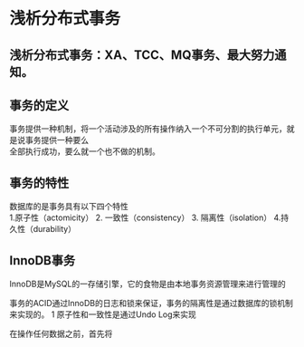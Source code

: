 # 浅析分布式事务
浅析分布式事务：XA、TCC、MQ事务、最大努力通知。
----
## 事务的定义
事务提供一种机制，将一个活动涉及的所有操作纳入一个不可分割的执行单元，就是说事务提供一种要么<br>
全部执行成功，要么就一个也不做的机制。
## 事务的特性
数据库的是事务具有以下四个特性<br>
    1.原子性（actomicity）
   2. 一致性（consistency）
   3. 隔离性（isolation）
    4.持久性（durability）

## InnoDB事务
InnoDB是MySQL的一存储引擎，它的食物是由本地事务资源管理来进行管理的

事务的ACID通过InnoDB的日志和锁来保证，事务的隔离性是通过数据库的锁机制来实现的。
1 原子性和一致性是通过Undo Log来实现

在操作任何数据之前，首先将
